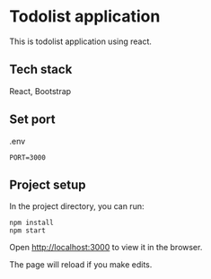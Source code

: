 # Todolist application

This is todolist application using react.

## Tech stack

React, Bootstrap

## Set port

.env

```
PORT=3000
```

## Project setup

In the project directory, you can run:

```
npm install
npm start
```

Open [http://localhost:3000](http://localhost:3000) to view it in the browser.

The page will reload if you make edits.

